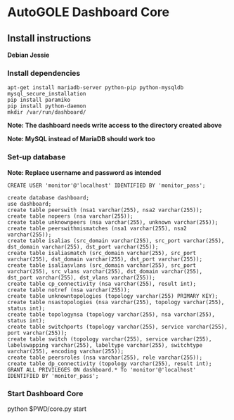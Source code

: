 # AutoGOLE Dashboard Core #

## Install instructions ##

**Debian Jessie**

### Install dependencies ###
```
apt-get install mariadb-server python-pip python-mysqldb
mysql_secure_installation
pip install paramiko
pip install python-daemon
mkdir /var/run/dashboard/
```
**Note: The dashboard needs write access to the directory created above**

**Note: MySQL instead of MariaDB should work too**

### Set-up database ###

**Note: Replace username and password as intended**

```
CREATE USER 'monitor'@'localhost' IDENTIFIED BY 'monitor_pass';

create database dashboard;
use dashboard;
create table peerswith (nsa1 varchar(255), nsa2 varchar(255));
create table nopeers (nsa varchar(255));
create table unknownpeers (nsa varchar(255), unknown varchar(255));
create table peerswithmismatches (nsa1 varchar(255), nsa2 varchar(255));
create table isalias (src_domain varchar(255), src_port varchar(255), dst_domain varchar(255), dst_port varchar(255));
create table isaliasmatch (src_domain varchar(255), src_port varchar(255), dst_domain varchar(255), dst_port varchar(255));
create table isaliasvlans (src_domain varchar(255), src_port varchar(255), src_vlans varchar(255), dst_domain varchar(255), dst_port varchar(255), dst_vlans varchar(255));
create table cp_connectivity (nsa varchar(255), result int);
create table notref (nsa varchar(255));
create table unknowntopologies (topology varchar(255) PRIMARY KEY);
create table nsastopologies (nsa varchar(255), topology varchar(255), status int);
create table topologynsa (topology varchar(255), nsa varchar(255), status int);
create table switchports (topology varchar(255), service varchar(255), port varchar(255));
create table switch (topology varchar(255), service varchar(255), labelswapping varchar(255), labeltype varchar(255), switchtype varchar(255), encoding varchar(255));
create table peersroles (nsa varchar(255), role varchar(255));
create table dp_connectivity (topology varchar(255), result int);
GRANT ALL PRIVILEGES ON dashboard.* To 'monitor'@'localhost' IDENTIFIED BY 'monitor_pass';
```

### Start Dashboard Core ###

python $PWD/core.py start